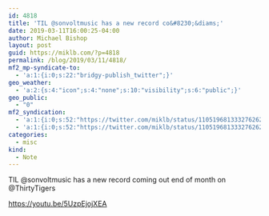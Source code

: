 ```yaml
---
id: 4818
title: 'TIL @sonvoltmusic has a new record co&#8230;&diams;'
date: 2019-03-11T16:00:25-04:00
author: Michael Bishop
layout: post
guid: https://miklb.com/?p=4818
permalink: /blog/2019/03/11/4818/
mf2_mp-syndicate-to:
  - 'a:1:{i:0;s:22:"bridgy-publish_twitter";}'
geo_weather:
  - 'a:2:{s:4:"icon";s:4:"none";s:10:"visibility";s:6:"public";}'
geo_public:
  - "0"
mf2_syndication:
  - 'a:1:{i:0;s:52:"https://twitter.com/miklb/status/1105196813332762625";}'
  - 'a:1:{i:0;s:52:"https://twitter.com/miklb/status/1105196813332762625";}'
categories:
  - misc
kind:
  - Note
---
```

TIL @sonvoltmusic has a new record coming out end of month on @ThirtyTigers 

https://youtu.be/5UzpEjojXEA